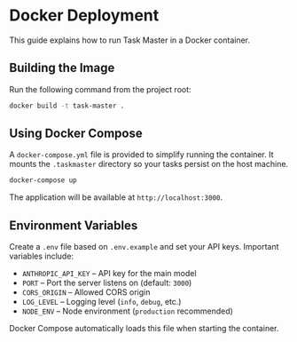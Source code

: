 # Docker Deployment

This guide explains how to run Task Master in a Docker container.

## Building the Image

Run the following command from the project root:

```bash
docker build -t task-master .
```

## Using Docker Compose

A `docker-compose.yml` file is provided to simplify running the container. It
mounts the `.taskmaster` directory so your tasks persist on the host machine.

```bash
docker-compose up
```

The application will be available at `http://localhost:3000`.

## Environment Variables

Create a `.env` file based on `.env.example` and set your API keys. Important
variables include:

- `ANTHROPIC_API_KEY` – API key for the main model
- `PORT` – Port the server listens on (default: `3000`)
- `CORS_ORIGIN` – Allowed CORS origin
- `LOG_LEVEL` – Logging level (`info`, `debug`, etc.)
- `NODE_ENV` – Node environment (`production` recommended)

Docker Compose automatically loads this file when starting the container.
